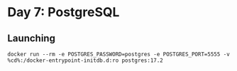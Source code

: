 # Day 7: PostgreSQL

## Launching

```
docker run --rm -e POSTGRES_PASSWORD=postgres -e POSTGRES_PORT=5555 -v %cd%:/docker-entrypoint-initdb.d:ro postgres:17.2
```
